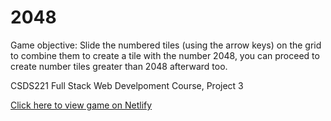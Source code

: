 # 2048

Game objective: Slide the numbered tiles (using the arrow keys) on the grid to combine them to create a tile with the number 2048, you can proceed to create number tiles greater than 2048 afterward too. 

CSDS221 Full Stack Web Develpoment Course, Project 3 

[Click here to view game on Netlify ](https://verdant-sherbet-bd6d0e.netlify.app/)


